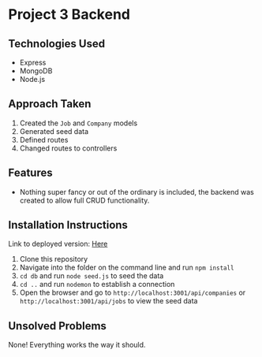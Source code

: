 # Project 3 Backend

## Technologies Used

* Express
* MongoDB
* Node.js

## Approach Taken

1.  Created the `Job` and `Company` models
2.  Generated seed data
3.  Defined routes
4.  Changed routes to controllers

## Features

* Nothing super fancy or out of the ordinary is included, the backend was created to allow full CRUD functionality.

## Installation Instructions

Link to deployed version: [Here](https://dry-waters-19065.herokuapp.com)

1.  Clone this repository
2.  Navigate into the folder on the command line and run `npm install`
3.  `cd db` and run `node seed.js` to seed the data
4.  `cd ..` and run `nodemon` to establish a connection
5.  Open the browser and go to `http://localhost:3001/api/companies` or `http://localhost:3001/api/jobs` to view the seed data

## Unsolved Problems

None! Everything works the way it should.
